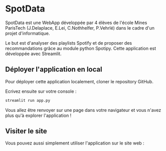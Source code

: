 # SpotData

SpotData est une WebApp développée par 4 élèves de l'école Mines ParisTech (J.Delaplace, E.Lei, C.Nothhelfer, P.Vehrlé) dans le cadre d'un projet d'informatique.

Le but est d'analyser des playlists Spotify et de proposer des recommandations grâce au module python Spotipy. Cette application est développée avec Streamlit.

## Déployer l'application en local

Pour déployer cette application localement, cloner le repository GitHub.

Ecrivez ensuite sur votre console : 
```sh
streamlit run app.py
```

Vous allez être renvoyer sur une page dans votre navigateur et vous n'avez plus qu'à explorer l'application !

## Visiter le site

Vous pouvez aussi simplement utiliser l'application sur le site web : 

